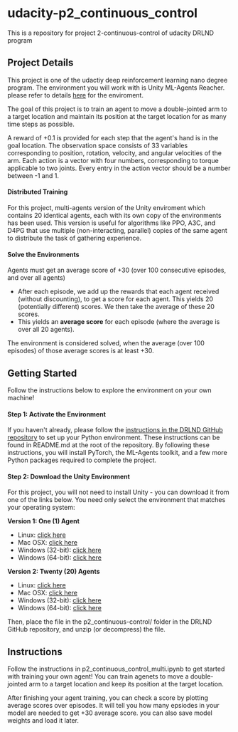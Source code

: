 # udacity-p2_continuous_control
This is a repository for project 2-continuous-control of udacity DRLND program

## Project Details
This project is one of the udactiy deep reinforcement learning nano degree program. The environment you will work with is Unity ML-Agents Reacher. please refer to details [here](https://github.com/Unity-Technologies/ml-agents/blob/master/docs/Learning-Environment-Examples.md#reacher) for the enviroment.

The goal of this project is to train an agent to move a double-jointed arm to a target location and maintain its position at the target location for as many time steps as possible.

A reward of +0.1 is provided for each step that the agent's hand is in the goal location.
The observation space consists of 33 variables corresponding to position, rotation, velocity, and angular velocities of the arm. Each action is a vector with four numbers, corresponding to torque applicable to two joints. Every entry in the action vector should be a number between -1 and 1.

#### Distributed Training
For this project, multi-agents version of the Unity enviroment which contains 20 identical agents, each with its own copy of the environments has been used. This version is useful for algorithms like PPO, A3C, and D4PG that use multiple (non-interacting, parallel) copies of the same agent to distribute the task of gathering experience.

#### Solve the Environments
Agents must get an average score of +30 (over 100 consecutive episodes, and over all agents)

- After each episode, we add up the rewards that each agent received (without discounting), to get a score for each agent. This yields 20 (potentially different) scores. We then take the average of these 20 scores.
- This yields an **average score** for each episode (where the average is over all 20 agents).

The environment is considered solved, when the average (over 100 episodes) of those average scores is at least +30.


## Getting Started
Follow the instructions below to explore the environment on your own machine!

#### Step 1: Activate the Environment
If you haven't already, please follow the [instructions in the DRLND GitHub repository](https://github.com/udacity/deep-reinforcement-learning#dependencies) to set up your Python environment. These instructions can be found in README.md at the root of the repository. By following these instructions, you will install PyTorch, the ML-Agents toolkit, and a few more Python packages required to complete the project.

#### Step 2: Download the Unity Environment

For this project, you will not need to install Unity - you can download it from one of the links below. You need only select the environment that matches your operating system:

**Version 1: One (1) Agent**
- Linux: [click here](https://s3-us-west-1.amazonaws.com/udacity-drlnd/P2/Reacher/one_agent/Reacher_Linux.zip)
- Mac OSX: [click here](https://s3-us-west-1.amazonaws.com/udacity-drlnd/P2/Reacher/one_agent/Reacher.app.zip)
- Windows (32-bit): [click here](https://s3-us-west-1.amazonaws.com/udacity-drlnd/P2/Reacher/one_agent/Reacher_Windows_x86.zip)
- Windows (64-bit): [click here](https://s3-us-west-1.amazonaws.com/udacity-drlnd/P2/Reacher/one_agent/Reacher_Windows_x86_64.zip)

**Version 2: Twenty (20) Agents**
- Linux: [click here](https://s3-us-west-1.amazonaws.com/udacity-drlnd/P2/Reacher/Reacher_Linux.zip)
- Mac OSX: [click here](https://s3-us-west-1.amazonaws.com/udacity-drlnd/P2/Reacher/Reacher.app.zip)
- Windows (32-bit): [click here](https://s3-us-west-1.amazonaws.com/udacity-drlnd/P2/Reacher/Reacher_Windows_x86.zip)
- Windows (64-bit): [click here](https://s3-us-west-1.amazonaws.com/udacity-drlnd/P2/Reacher/Reacher_Windows_x86_64.zip)

Then, place the file in the p2_continuous-control/ folder in the DRLND GitHub repository, and unzip (or decompress) the file.

## Instructions
Follow the instructions in p2_continuous_control_multi.ipynb to get started with training your own agent! You can train agenets to move a double-jointed arm to a target location and keep its position at the target location.

After finishing your agent training, you can check a score by plotting average scores over episodes.
It will tell you how many epsiodes in your model are needed to get +30 average score. you can also save model weights and load it later.



